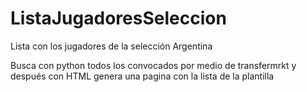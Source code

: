 # ListaJugadoresSeleccion
Lista con los jugadores de la selección Argentina

Busca con python todos los convocados por medio de transfermrkt y después con HTML genera una pagina con la lista de la plantilla
